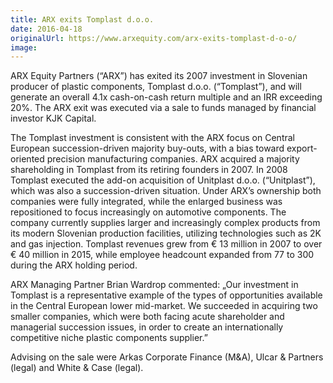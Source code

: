 ```yaml
---
title: ARX exits Tomplast d.o.o.
date: 2016-04-18
originalUrl: https://www.arxequity.com/arx-exits-tomplast-d-o-o/
image:
---
```


ARX Equity Partners (“ARX”) has exited its 2007 investment in Slovenian producer of plastic components, Tomplast d.o.o. (“Tomplast”), and will generate an overall 4.1x cash-on-cash return multiple and an IRR exceeding 20%. The ARX exit was executed via a sale to funds managed by financial investor KJK Capital.

The Tomplast investment is consistent with the ARX focus on Central European succession-driven majority buy-outs, with a bias toward export-oriented precision manufacturing companies. ARX acquired a majority shareholding in Tomplast from its retiring founders in 2007. In 2008 Tomplast executed the add-on acquisition of Unitplast d.o.o. (“Unitplast”), which was also a succession-driven situation. Under ARX’s ownership both companies were fully integrated, while the enlarged business was repositioned to focus increasingly on automotive components. The company currently supplies larger and increasingly complex products from its modern Slovenian production facilities, utilizing technologies such as 2K and gas injection. Tomplast revenues grew from € 13 million in 2007 to over € 40 million in 2015, while employee headcount expanded from 77 to 300 during the ARX holding period.

ARX Managing Partner Brian Wardrop commented: „Our investment in Tomplast is a representative example of the types of opportunities available in the Central European lower mid-market. We succeeded in acquiring two smaller companies, which were both facing acute shareholder and managerial succession issues, in order to create an internationally competitive niche plastic components supplier.”

Advising on the sale were Arkas Corporate Finance (M&A), Ulcar & Partners (legal) and White & Case (legal).
